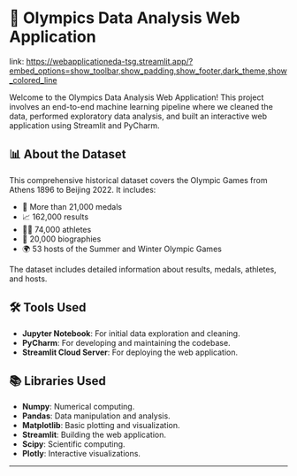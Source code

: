 # 🏅 Olympics Data Analysis Web Application
link: https://webapplicationeda-tsg.streamlit.app/?embed_options=show_toolbar,show_padding,show_footer,dark_theme,show_colored_line

Welcome to the Olympics Data Analysis Web Application! This project involves an end-to-end machine learning pipeline where we cleaned the data, performed exploratory data analysis, and built an interactive web application using Streamlit and PyCharm.

## 📊 About the Dataset

This comprehensive historical dataset covers the Olympic Games from Athens 1896 to Beijing 2022. It includes:
- 🥇 More than 21,000 medals
- 📈 162,000 results
- 🏃‍♂️ 74,000 athletes
- 📜 20,000 biographies
- 🌍 53 hosts of the Summer and Winter Olympic Games

The dataset includes detailed information about results, medals, athletes, and hosts.

## 🛠️ Tools Used

- **Jupyter Notebook**: For initial data exploration and cleaning.
- **PyCharm**: For developing and maintaining the codebase.
- **Streamlit Cloud Server**: For deploying the web application.

## 📚 Libraries Used

- **Numpy**: Numerical computing.
- **Pandas**: Data manipulation and analysis.
- **Matplotlib**: Basic plotting and visualization.
- **Streamlit**: Building the web application.
- **Scipy**: Scientific computing.
- **Plotly**: Interactive visualizations.

---


